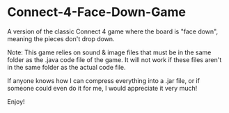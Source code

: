 # Connect-4-Face-Down-Game
A version of the classic Connect 4 game where the board is "face down", meaning the pieces don't drop down.

Note: This game relies on sound & image files that must be in the same folder as the .java code file of the game.
      It will not work if these files aren't in the same folder as the actual code file.
      
If anyone knows how I can compress everything into a .jar file, or if someone could even do it for me, I would 
appreciate it very much!
      
Enjoy!

